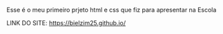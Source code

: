 Esse é o meu primeiro prjeto html e css que fiz para apresentar na Escola

LINK DO SITE: https://bielzim25.github.io/
